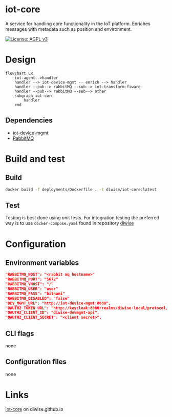# iot-core
A service for handling core functionality in the IoT platform. Enriches messages with metadata such as position and environment.

[![License: AGPL v3](https://img.shields.io/badge/License-AGPL_v3-blue.svg)](https://github.com/diwise/iot-agent/blob/main/LICENSE)

# Design

```mermaid
flowchart LR
    iot-agent-->handler
    handler --> iot-device-mgmt -- enrich --> handler
    handler --pub--> rabbitMQ --sub--> iot-transform-fiware
    handler --pub--> rabbitMQ --sub--> other
    subgraph iot-core
        handler   
    end 
```

## Dependencies  
 - [iot-device-mgmt](https://github.com/diwise/iot-device-mgmt)
 - [RabbitMQ](https://www.rabbitmq.com/)
# Build and test
## Build
```bash
docker build -f deployments/Dockerfile . -t diwise/iot-core:latest
```
## Test
Testing is best done using unit tests. For integration testing the preferred way is to use `docker-compose.yaml` found in repository [diwise](https://github.com/diwise/diwise) 

# Configuration
## Environment variables
```json
"RABBITMQ_HOST": "<rabbit mq hostname>"
"RABBITMQ_PORT": "5672"
"RABBITMQ_VHOST": "/"
"RABBITMQ_USER": "user"
"RABBITMQ_PASS": "bitnami"
"RABBITMQ_DISABLED": "false"
"DEV_MGMT_URL": "http://iot-device-mgmt:8080", 
"OAUTH2_TOKEN_URL": "http://keycloak:8080/realms/diwise-local/protocol/openid-connect/token",
"OAUTH2_CLIENT_ID": "diwise-devmgmt-api",
"OAUTH2_CLIENT_SECRET": "<client secret>",
```
## CLI flags
none
## Configuration files
none
# Links
[iot-core](https://diwise.github.io/) on diwise.github.io


